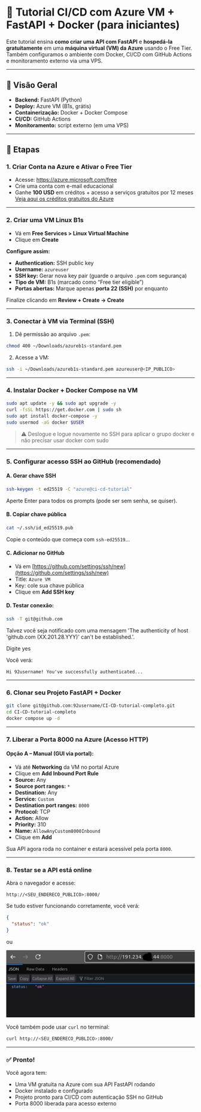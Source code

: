 # 🧪 Tutorial CI/CD com Azure VM + FastAPI + Docker (para iniciantes)

Este tutorial ensina **como criar uma API com FastAPI** e **hospedá-la gratuitamente** em uma **máquina virtual (VM) da Azure** usando o Free Tier. Também configuramos o ambiente com Docker, CI/CD com GitHub Actions e monitoramento externo via uma VPS.

---

## 📌 Visão Geral

- **Backend:** FastAPI (Python)
- **Deploy:** Azure VM (B1s, grátis)
- **Containerização:** Docker + Docker Compose
- **CI/CD:** GitHub Actions
- **Monitoramento:** script externo (em uma VPS)

---

## 🔧 Etapas

### 1. Criar Conta na Azure e Ativar o Free Tier

- Acesse: https://azure.microsoft.com/free
- Crie uma conta com e-mail educacional
- Ganhe **100 USD** em créditos + acesso a serviços gratuitos por 12 meses
[Veja aqui os créditos gratuitos do Azure](assets/azure-credits.png)

---

### 2. Criar uma VM Linux B1s

- Vá em **Free Services > Linux Virtual Machine**
- Clique em **Create**

**Configure assim:**

- **Authentication:** SSH public key
- **Username:** `azureuser`
- **SSH key:** Gerar nova key pair (guarde o arquivo `.pem` com segurança)
- **Tipo de VM:** B1s (marcado como “Free tier eligible”)
- **Portas abertas:** Marque apenas **porta 22 (SSH)** por enquanto

Finalize clicando em **Review + Create → Create**

---

### 3. Conectar à VM via Terminal (SSH)

1. Dê permissão ao arquivo `.pem`:
```bash
chmod 400 ~/Downloads/azureb1s-standard.pem
```
2. Acesse a VM:
```bash
ssh -i ~/Downloads/azureb1s-standard.pem azureuser@<IP_PUBLICO>
```

---

### 4. Instalar Docker + Docker Compose na VM

```bash
sudo apt update -y && sudo apt upgrade -y
curl -fsSL https://get.docker.com | sudo sh
sudo apt install docker-compose -y
sudo usermod -aG docker $USER
```
> ⚠️ Deslogue e logue novamente no SSH para aplicar o grupo docker e não precisar
usar docker com sudo

---

### 5. Configurar acesso SSH ao GitHub (recomendado)

#### A. Gerar chave SSH
```bash
ssh-keygen -t ed25519 -C "azure@ci-cd-tutorial"
```
Aperte Enter para todos os prompts (pode ser sem senha, se quiser). 

#### B. Copiar chave pública
```bash
cat ~/.ssh/id_ed25519.pub
```
Copie o conteúdo que começa com `ssh-ed25519`...

#### C. Adicionar no GitHub
- Vá em [https://github.com/settings/ssh/new](https://github.com/settings/ssh/new)
- Title: `Azure VM`
- Key: cole sua chave pública
- Clique em **Add SSH key**

#### D. Testar conexão:
```bash
ssh -T git@github.com
```

Talvez você seja notificado com uma mensagem 'The authenticity of host 'github.com (XX.201.28.YYY)' can't be established.'.

Digite yes 

Você verá:
```
Hi 92username! You've successfully authenticated...
```

---

### 6. Clonar seu Projeto FastAPI + Docker

```bash
git clone git@github.com:92username/CI-CD-tutorial-completo.git
cd CI-CD-tutorial-completo
docker compose up -d
```



---

### 7. Liberar a Porta 8000 na Azure (Acesso HTTP)



#### Opção A – Manual (GUI via portal):
- Vá até **Networking** da VM no portal Azure
- Clique em **Add Inbound Port Rule**
- **Source:** Any
- **Source port ranges:** `*`
- **Destination:** Any
- **Service:** `Custom`
- **Destination port ranges:** `8000`
- **Protocol:** TCP
- **Action:** Allow
- **Priority:** 310 
- **Name:** `AllowAnyCustom8000Inbound`
- Clique em **Add**

Sua API agora roda no container e estará acessível pela porta `8000`.

---

### 8. Testar se a API está online

Abra o navegador e acesse:

```
http://<SEU_ENDERECO_PUBLICO>:8000/
```

Se tudo estiver funcionando corretamente, você verá:
```json
{
  "status": "ok"
}
```

ou

![API Status OK](assets/api-status-ok.png)

Você também pode usar `curl` no terminal:
```bash
curl http://<SEU_ENDERECO_PUBLICO>:8000/
```

---

### ✅ Pronto!
Você agora tem:

- Uma VM gratuita na Azure com sua API FastAPI rodando
- Docker instalado e configurado
- Projeto pronto para CI/CD com autenticação SSH no GitHub
- Porta 8000 liberada para acesso externo

